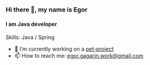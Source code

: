### Hi there 👋, my name is Egor
#### I am Java developer

Skills: Java / Spring

- 🔭 I’m currently working on  a [pet-project](https://github.com/EgorGagarin/bankIPA)
- 📫 How to reach me: egor.gagarin.work@gmail.com 

<!--
**EgorGagarin/EgorGagarin** is a ✨ _special_ ✨ repository because its `README.md` (this file) appears on your GitHub profile.

Here are some ideas to get you started:

- 🔭 I’m currently working on ...
- 🌱 I’m currently learning ...
- 👯 I’m looking to collaborate on ...
- 🤔 I’m looking for help with ...
- 💬 Ask me about ...
- 📫 How to reach me: ...
- 😄 Pronouns: ...
- ⚡ Fun fact: ...
-->
